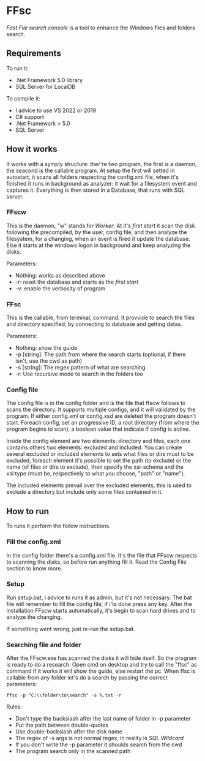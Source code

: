 # FFsc
*Fast File search console* is a tool to enhance the Windows files and folders search.

## Requirements
To run it:
- .Net Framework 5.0 library
- SQL Server for LocalDB

To compile it:
- I advice to use VS 2022 or 2019
- C# support
- .Net Framework > 5.0
- SQL Server

## How it works
It works with a symply structure: ther're two program, the first is a daemon, the seacond is the callable program. At setup the first will setted in autostart, it scans all folders respecting the config.xml file, when it's finished it runs in background as analyzer: it wait for a filesystem event and captures it. Everything is then stored in a Database, that runs with SQL server.

### FFscw
This is the daemon, "w" stands for *Worker*. 
At it's *first start* it scan the disk following the precompiled, by the user, config file, and then analyze the filesystem, for a changing, when an event is fired it update the database. Else it starts at the windows logon in background and keep analyzing the disks.

Parameters:
- Nothing: works as described above
- -r: reset the database and starts as the *first start*
- -v: enable the verbosity of program

### FFsc
This is the callable, from terminal, command. It provvide to search the files and directory specified, by connecting to database and getting datas.

Parameters:
- Nothing: show the guide
- -p [string]: The path from where the search starts (optional, if there isn't, use the cwd as path)
- -s [string]: The regex pattern of what are searching
- -r: Use recursive mode to search in the folders too

### Config file
The config file is in the config folder and is the file that ffscw follows to scans the directory.
It supports multiple configs, and it will validated by the program. If either config.xml or config.xsd are deleted the program doesn't start.
Foreach config, set an progressive ID, a root directory (from where the program begins to scan), a boolean value that indicate if config is active.

Inside the config element are two elements: directory and files, each one contains others two elements: excluded and included.
You can create several excluded or included elements to sets what files or dirs must to be excluded, foreach element it's possible to set the path (to exclude) or the name (of files or dirs to exclude), then specify the xsi-schema and the xsi:type (must be, respectively to what you choose, "path" or "name").

The included elements prevail over the excluded elements, this is used to exclude a directory but include only some files contained in it.


## How to run
To runs it perform the follow instructions.
### Fill the config.xml
In the config folder there's a config.xml file. It's the file that FFscw respects to scanning the disks, so before run anything fill it. Read the Config File section to know more.

### Setup
Run setup.bat, i advice to runs it as admin, but it's not necessary. The bat file will remember to fill the config file, if i'ts done press any key.
After the installation FFscw starts automatically, it's begin to scan hard drives and to analyze the changing.

If something went wrong, just re-run the setup.bat.

### Searching file and folder
After the FFscw.exe has scanned the disks it will hide itself. So the program is ready to do a research.
Open cmd on desktop and try to call the "ffsc" as command if it works it will show the guide, else restart the pc.
When ffsc is callable from any folder let's do a search by passing the correct parameters:
```
ffsc -p "C:\\folder\to\search" -s %.txt -r
```
Rules:
- Don't type the backslash after the last name of folder in -p parameter
- Put the path between double-quotes
- Use double-backslash after the disk name
- The regex of -s args is not normal regex, in reality is *SQL Wildcard*
- If you don't write the -p parameter it shoulds search from the cwd
- The program search only in the scanned path